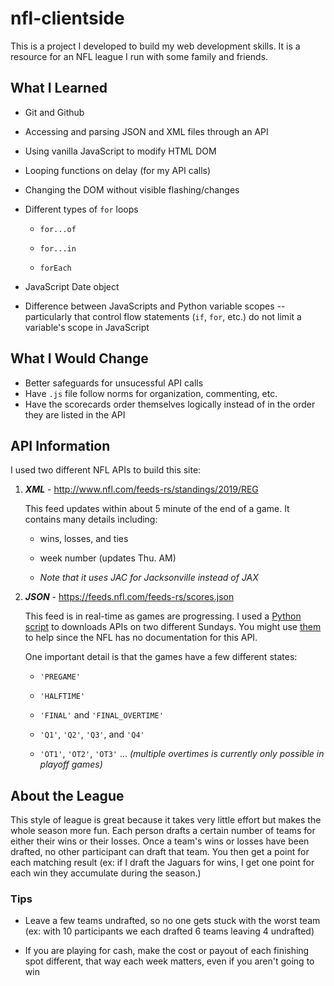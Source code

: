 # nfl-clientside

This is a project I developed to build my web development skills. It is a resource for an NFL league I run with some family and friends.

## What I Learned

- Git and Github

- Accessing and parsing JSON and XML files through an API

- Using vanilla JavaScript to modify HTML DOM

- Looping functions on delay (for my API calls)

- Changing the DOM without visible flashing/changes

- Different types of `for` loops

  - `for...of`

  - `for...in`

  - `forEach`

- JavaScript Date object
- Difference between JavaScripts and Python variable scopes -- particularly that control flow statements (`if`, `for`, etc.) do not limit a variable's scope in JavaScript

## What I Would Change

- Better safeguards for unsucessful API calls
- Have `.js` file follow norms for organization, commenting, etc.
- Have the scorecards order themselves logically instead of in the order they are listed in the API

## API Information

I used two different NFL APIs to build this site:

1. ***XML*** - <http://www.nfl.com/feeds-rs/standings/2019/REG>

    This feed updates within about 5 minute of the end of a game. It contains many details including:

    - wins, losses, and ties

    - week number (updates Thu. AM)

    - *Note that it uses JAC for Jacksonville instead of JAX*

2. ***JSON*** - <https://feeds.nfl.com/feeds-rs/scores.json>

    This feed is in real-time as games are progressing. I used a [Python script](https://github.com/TylerAuer/nfl-clientside/blob/master/api_downloader.py) to downloads APIs on two different Sundays. You might use [them](https://github.com/TylerAuer/nfl-clientside/tree/master/APIs) to help since the NFL has no documentation for this API.

    One important detail is that the games have a few different states:

    - `'PREGAME'`

    - `'HALFTIME'`

    - `'FINAL'` and `'FINAL_OVERTIME'`

    - `'Q1'`, `'Q2'`, `'Q3'`, and `'Q4'`  

    - `'OT1'`, `'OT2'`, `'OT3'` ...  *(multiple overtimes is currently only possible in playoff games)*

## About the League

This style of league is great because it takes very little effort but makes the whole season more fun. Each person drafts a certain number of teams for either their wins or their losses. Once a team's wins or losses have been drafted, no other participant can draft that team. You then get a point for each matching result (ex: if I draft the Jaguars for wins, I get one point for each win they accumulate during the season.)

### **Tips**

- Leave a few teams undrafted, so no one gets stuck with the worst team (ex: with 10 participants we each drafted 6 teams leaving 4 undrafted)

- If you are playing for cash, make the cost or payout of each finishing spot different, that way each week matters, even if you aren't going to win
